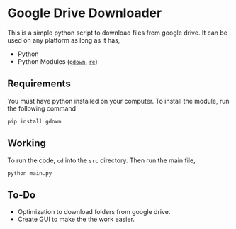 # Google Drive Downloader
This is a simple python script to download files from google drive. It can be used on any platform as long as it has,
- Python
- Python Modules ([`gdown`](https://pypi.org/project/gdown/), [`re`](https://docs.python.org/3/library/re.html))

## Requirements
You must have python installed on your computer.
To install the module, run the following command
```
pip install gdown
```

## Working
To run the code, `cd` into the `src` directory. Then run the main file,
```
python main.py
```

## To-Do
- Optimization to download folders from google drive.
- Create GUI to make the the work easier.
